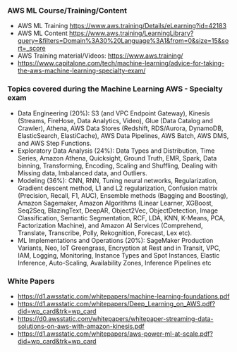 ### AWS ML Course/Training/Content
* AWS ML Training https://www.aws.training/Details/eLearning?id=42183
* AWS ML Content https://www.aws.training/LearningLibrary?query=&filters=Domain%3A30%20Language%3A1&from=0&size=15&sort=_score
* AWS Training material/Videos: https://www.aws.training/
* https://www.capitalone.com/tech/machine-learning/advice-for-taking-the-aws-machine-learning-specialty-exam/

### Topics covered during the Machine Learning AWS - Specialty exam
* Data Engineering (20%): S3 (and VPC Endpoint Gateway), Kinesis (Streams, FireHose, Data Analytics, Video), Glue (Data Catalog and Crawler), Athena, AWS Data Stores (Redshift, RDS/Aurora, DynamoDB, ElasticSearch, ElastiCache), AWS Data Pipelines, AWS Batch, AWS DMS, and AWS Step Functions.
* Exploratory Data Analysis (24%): Data Types and Distribution, Time Series, Amazon Athena, Quicksight, Ground Truth, EMR, Spark, Data binning, Transforming, Encoding, Scaling and Shuffling, Dealing with Missing data, Imbalanced data, and Outliers.
* Modeling (36%): CNN, RNN, Tuning neural networks, Regularization, Gradient descent method, L1 and L2 regularization, Confusion matrix (Precision, Recall, F1, AUC), Ensemble methods (Bagging and Boosting), Amazon Sagemaker, Amazon Algorithms (Linear Learner, XGBoost, Seq2Seq, BlazingText, DeepAR, Object2Vec, ObjectDetection, Image Classification, Semantic Segmentation, RCF, LDA, KNN, K-Means, PCA, Factorization Machine), and Amazon AI Services (Comprehend, Translate, Transcribe, Polly, Rekognition, Forecast, Lex etc).
* ML Implementations and Operations (20%): SageMaker Production Variants, Neo, IoT Greengrass, Encryption at Rest and in Transit, VPC, IAM, Logging, Monitoring, Instance Types and Spot Instances, Elastic Inference, Auto-Scaling, Availability Zones, Inference Pipelines etc

### White Papers
* https://d1.awsstatic.com/whitepapers/machine-learning-foundations.pdf
* https://d1.awsstatic.com/whitepapers/Deep_Learning_on_AWS.pdf?did=wp_card&trk=wp_card
* https://d0.awsstatic.com/whitepapers/whitepaper-streaming-data-solutions-on-aws-with-amazon-kinesis.pdf
* https://d1.awsstatic.com/whitepapers/aws-power-ml-at-scale.pdf?did=wp_card&trk=wp_card
